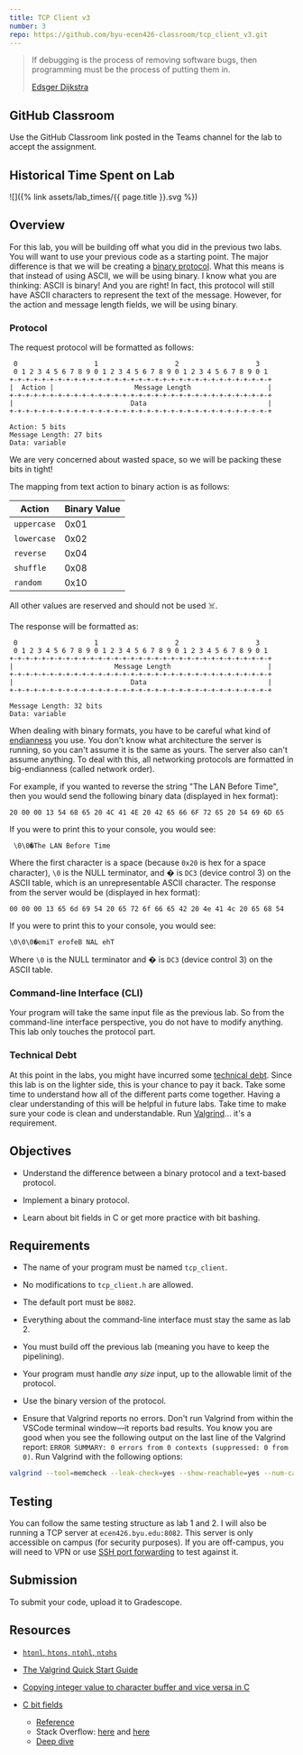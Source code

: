 ```yaml
---
title: TCP Client v3
number: 3
repo: https://github.com/byu-ecen426-classroom/tcp_client_v3.git
---
```


> If debugging is the process of removing software bugs, then programming must be the process of putting them in. 
> 
> [Edsger Dijkstra](https://en.wikipedia.org/wiki/Edsger_W._Dijkstra)

## GitHub Classroom

Use the GitHub Classroom link posted in the Teams channel for the lab to accept the assignment.

## Historical Time Spent on Lab

![]({% link assets/lab_times/{{ page.title }}.svg %})

## Overview

For this lab, you will be building off what you did in the previous two labs. You will want to use your previous code as a starting point. The major difference is that we will be creating a [binary protocol](https://en.wikipedia.org/wiki/Binary_protocol). What this means is that instead of using ASCII, we will be using binary. I know what you are thinking: ASCII is binary! And you are right! In fact, this protocol will still have ASCII characters to represent the text of the message. However, for the action and message length fields, we will be using binary.

### Protocol

The request protocol will be formatted as follows:

```
 0                   1                   2                   3
 0 1 2 3 4 5 6 7 8 9 0 1 2 3 4 5 6 7 8 9 0 1 2 3 4 5 6 7 8 9 0 1
+-+-+-+-+-+-+-+-+-+-+-+-+-+-+-+-+-+-+-+-+-+-+-+-+-+-+-+-+-+-+-+-+
|  Action |                    Message Length                   |
+-+-+-+-+-+-+-+-+-+-+-+-+-+-+-+-+-+-+-+-+-+-+-+-+-+-+-+-+-+-+-+-+
|                             Data                              |
+-+-+-+-+-+-+-+-+-+-+-+-+-+-+-+-+-+-+-+-+-+-+-+-+-+-+-+-+-+-+-+-+

Action: 5 bits
Message Length: 27 bits
Data: variable
```

We are very concerned about wasted space, so we will be packing these bits in tight!

The mapping from text action to binary action is as follows:

| Action      | Binary Value |
| ----------- | ------------ |
| `uppercase` | 0x01         |
| `lowercase` | 0x02         |
| `reverse`   | 0x04         |
| `shuffle`   | 0x08         |
| `random`    | 0x10         |

All other values are reserved and should not be used ☠️.

The response will be formatted as:

```
 0                   1                   2                   3
 0 1 2 3 4 5 6 7 8 9 0 1 2 3 4 5 6 7 8 9 0 1 2 3 4 5 6 7 8 9 0 1
+-+-+-+-+-+-+-+-+-+-+-+-+-+-+-+-+-+-+-+-+-+-+-+-+-+-+-+-+-+-+-+-+
|                         Message Length                        |
+-+-+-+-+-+-+-+-+-+-+-+-+-+-+-+-+-+-+-+-+-+-+-+-+-+-+-+-+-+-+-+-+
|                             Data                              |
+-+-+-+-+-+-+-+-+-+-+-+-+-+-+-+-+-+-+-+-+-+-+-+-+-+-+-+-+-+-+-+-+

Message Length: 32 bits
Data: variable
```

When dealing with binary formats, you have to be careful what kind of [endianness](https://en.wikipedia.org/wiki/Endianness) you use. You don't know what architecture the server is running, so you can't assume it is the same as yours. The server also can't assume anything. To deal with this, all networking protocols are formatted in big-endianness (called network order).

For example, if you wanted to reverse the string "The LAN Before Time", then you would send the following binary data (displayed in hex format):

```
20 00 00 13 54 68 65 20 4C 41 4E 20 42 65 66 6F 72 65 20 54 69 6D 65
```

If you were to print this to your console, you would see:
```
 \0\0�The LAN Before Time
```

Where the first character is a space (because `0x20` is hex for a space character), `\0` is the NULL terminator, and � is `DC3` (device control 3) on the ASCII table, which is an unrepresentable ASCII character. The response from the server would be (displayed in hex format):

```
00 00 00 13 65 6d 69 54 20 65 72 6f 66 65 42 20 4e 41 4c 20 65 68 54
```

If you were to print this to your console, you would see:
```
\0\0\0�emiT erofeB NAL ehT
```

Where `\0` is the NULL terminator and � is `DC3` (device control 3) on the ASCII table.


### Command-line Interface (CLI)

Your program will take the same input file as the previous lab. So from the command-line interface perspective, you do not have to modify anything. This lab only touches the protocol part.

### Technical Debt

At this point in the labs, you might have incurred some [technical debt](https://en.wikipedia.org/wiki/Technical_debt). Since this lab is on the lighter side, this is your chance to pay it back. Take some time to understand how all of the different parts come together. Having a clear understanding of this will be helpful in future labs. Take time to make sure your code is clean and understandable. Run [Valgrind](https://www.valgrind.org)... it's a requirement.


## Objectives

- Understand the difference between a binary protocol and a text-based protocol.

- Implement a binary protocol.

- Learn about bit fields in C or get more practice with bit bashing.


## Requirements

- The name of your program must be named `tcp_client`.

- No modifications to `tcp_client.h` are allowed.

- The default port must be `8082`.

- Everything about the command-line interface must stay the same as lab 2.

- You must build off the previous lab (meaning you have to keep the pipelining).

- Your program must handle *any size* input, up to the allowable limit of the protocol.

- Use the binary version of the protocol.

- Ensure that Valgrind reports no errors. Don't run Valgrind from within the VSCode terminal window—it reports bad results. You know you are good when you see the following output on the last line of the Valgrind report: `ERROR SUMMARY: 0 errors from 0 contexts (suppressed: 0 from 0)`. Run Valgrind with the following options:
```bash
valgrind --tool=memcheck --leak-check=yes --show-reachable=yes --num-callers=20 --track-fds=yes bin/tcp_client
```


## Testing

You can follow the same testing structure as lab 1 and 2. I will also be running a TCP server at `ecen426.byu.edu:8082`. This server is only accessible on campus (for security purposes). If you are off-campus, you will need to VPN or use [SSH port forwarding](https://help.ubuntu.com/community/SSH/OpenSSH/PortForwarding) to test against it.


## Submission

To submit your code, upload it to Gradescope.

## Resources

- [`htonl`, `htons`, `ntohl`, `ntohs`](https://linux.die.net/man/3/htonl)

- [The Valgrind Quick Start Guide](https://www.valgrind.org/docs/manual/quick-start.html#quick-start.mcrun)

- [Copying integer value to character buffer and vice versa in C](https://www.includehelp.com/c/copying-of-integer-value-to-character-buffer-and-vice-versa-in-c.aspx)

- [C bit fields](https://www.tutorialspoint.com/cprogramming/c_bit_fields.htm)
  - [Reference](https://en.cppreference.com/w/cpp/language/bit_field)
  - Stack Overflow: [here](https://stackoverflow.com/questions/20911460/bit-fields-in-c-and-c-where-are-they-used) and [here](https://stackoverflow.com/questions/24933242/when-to-use-bit-fields-in-c)
  - [Deep dive](http://www.catb.org/esr/structure-packing/)

